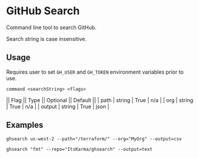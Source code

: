 # GitHub Search

Command line tool to search GitHub.

Search string is case insensitive.

## Usage

Requires user to set `GH_USER` and `GH_TOKEN` environment variables prior to use.

`command <searchString> <flags>`

|| Flag || Type || Optional || Default ||
| path | string | True | n/a |
| org | string | True | n/a |
| output | string | True | json |

## Examples

`ghsearch us-west-2 --path="/terraform/" --org="MyOrg" --output=csv`

`ghsearch "fmt" --repo="ItsKarma/ghsearch" --output=text`

